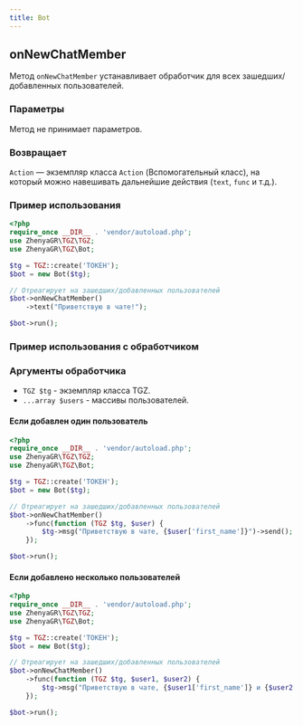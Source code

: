 ```yaml
---
title: Bot
---
```


## onNewChatMember
Метод `onNewChatMember` устанавливает обработчик для всех зашедших/добавленных пользователей.

### Параметры
Метод не принимает параметров.

### Возвращает
`Action` — экземпляр класса `Action` (Вспомогательный класс), на который можно навешивать дальнейшие действия (`text`, `func` и т.д.).

### Пример использования
```php
<?php
require_once __DIR__ . 'vendor/autoload.php';
use ZhenyaGR\TGZ\TGZ;
use ZhenyaGR\TGZ\Bot;

$tg = TGZ::create('ТОКЕН');
$bot = new Bot($tg);

// Отреагирует на зашедших/добавленных пользователей
$bot->onNewChatMember()
    ->text("Приветствую в чате!");

$bot->run();
```

### Пример использования с обработчиком

### Аргументы обработчика
- `TGZ $tg` - экземпляр класса TGZ.
- `...array $users` - массивы пользователей.

#### Если добавлен один пользователь
```php
<?php
require_once __DIR__ . 'vendor/autoload.php';
use ZhenyaGR\TGZ\TGZ;
use ZhenyaGR\TGZ\Bot;

$tg = TGZ::create('ТОКЕН');
$bot = new Bot($tg);

// Отреагирует на зашедших/добавленных пользователей
$bot->onNewChatMember()
    ->func(function (TGZ $tg, $user) {
        $tg->msg("Приветствую в чате, {$user['first_name']}")->send();
    });

$bot->run();
```

#### Если добавлено несколько пользователей
```php
<?php
require_once __DIR__ . 'vendor/autoload.php';
use ZhenyaGR\TGZ\TGZ;
use ZhenyaGR\TGZ\Bot;

$tg = TGZ::create('ТОКЕН');
$bot = new Bot($tg);

// Отреагирует на зашедших/добавленных пользователей
$bot->onNewChatMember()
    ->func(function (TGZ $tg, $user1, $user2) {
        $tg->msg("Приветствую в чате, {$user1['first_name']} и {$user2['first_name']}")->send();
    });

$bot->run();
```